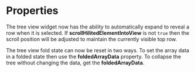 # Properties

The tree view widget now has the ability to automatically expand to reveal
a row when it is selected. If **scrollHilitedElementIntoView** is not `true`
then the scroll position will be adjusted to maintain the currently visible
top row.

The tree view fold state can now be reset in two ways. To set the array
data in a folded state then use the **foldedArrayData** property. To
collapse the tree without changing the data, get the **foldedArrayData**.
